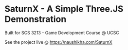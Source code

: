 # SaturnX - A Simple Three.JS Demonstration

Built for SCS 3213 - Game Development Course @ UCSC

See the project live @ https://naushikha.com/SaturnX